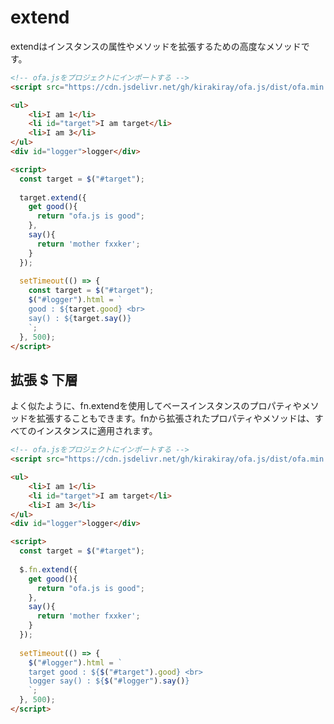 # extend

extendはインスタンスの属性やメソッドを拡張するための高度なメソッドです。

<html-viewer>

```html
<!-- ofa.jsをプロジェクトにインポートする -->
<script src="https://cdn.jsdelivr.net/gh/kirakiray/ofa.js/dist/ofa.min.js"></script>
```

```html
<ul>
    <li>I am 1</li>
    <li id="target">I am target</li>
    <li>I am 3</li>
</ul>
<div id="logger">logger</div>

<script>
  const target = $("#target");
  
  target.extend({
    get good(){
      return "ofa.js is good";
    },
    say(){
      return 'mother fxxker';
    }
  });
   
  setTimeout(() => {
    const target = $("#target");
    $("#logger").html = `
    good : ${target.good} <br>
    say() : ${target.say()}
    `;
  }, 500);
</script>
```

</html-viewer>

## 拡張 $ 下層

よく似たように、fn.extendを使用してベースインスタンスのプロパティやメソッドを拡張することもできます。fnから拡張されたプロパティやメソッドは、すべてのインスタンスに適用されます。

<html-viewer>

```html
<!-- ofa.jsをプロジェクトにインポートする -->
<script src="https://cdn.jsdelivr.net/gh/kirakiray/ofa.js/dist/ofa.min.js"></script>
```

```html
<ul>
    <li>I am 1</li>
    <li id="target">I am target</li>
    <li>I am 3</li>
</ul>
<div id="logger">logger</div>

<script>
  const target = $("#target");
  
  $.fn.extend({
    get good(){
      return "ofa.js is good";
    },
    say(){
      return 'mother fxxker';
    }
  });
   
  setTimeout(() => {
    $("#logger").html = `
    target good : ${$("#target").good} <br>
    logger say() : ${$("#logger").say()}
    `;
  }, 500);
</script>
```

</html-viewer>